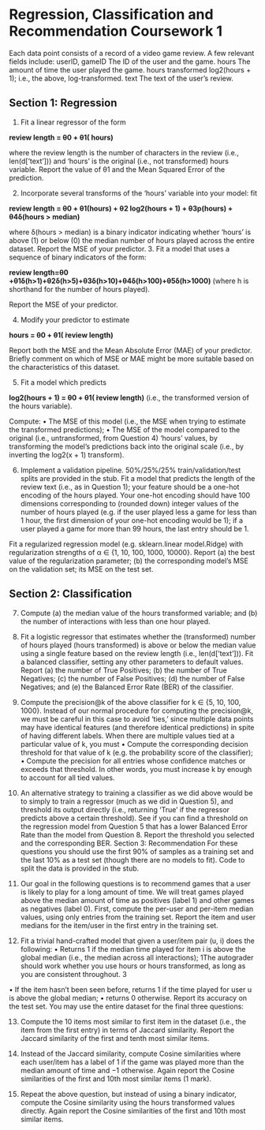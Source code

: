 # Regression, Classification and Recommendation Coursework 1

Each data point consists of a record of a video game review. A few relevant fields include: userID, gameID The ID of the user and the game.
hours The amount of time the user played the game.
hours transformed log2(hours + 1); i.e., the above, log-transformed.
text The text of the user’s review.

## Section 1: Regression
1. Fit a linear regressor of the form

**review length = θ0 + θ1( ̇hours)**

where the review length is the number of characters in the review (i.e., len(d[’text’])) and ‘hours’ is
the original (i.e., not transformed) hours variable.
Report the value of θ1 and the Mean Squared Error of the prediction.

2. Incorporate several transforms of the ‘hours’ variable into your model: fit

**review length = θ0 + θ1(hours) + θ2 log2(hours + 1) + θ3p(hours) + θ4δ(hours > median)**

where δ(hours > median) is a binary indicator indicating whether ‘hours’ is above (1) or below (0) the median number of hours played across the entire dataset.
Report the MSE of your predictor.
3. Fit a model that uses a sequence of binary indicators of the form:

**review length=θ0 +θ1δ(h>1)+θ2δ(h>5)+θ3δ(h>10)+θ4δ(h>100)+θ5δ(h>1000)** 
(where h is shorthand for the number of hours played).

Report the MSE of your predictor.

4. Modify your predictor to estimate

**hours = θ0 + θ1( ̇review length)**

Report both the MSE and the Mean Absolute Error (MAE) of your predictor. Briefly comment on which
of MSE or MAE might be more suitable based on the characteristics of this dataset.

5. Fit a model which predicts

**log2(hours + 1) = θ0 + θ1( ̇review length)** 
(i.e., the transformed version of the hours variable). 

Compute:
• The MSE of this model (i.e., the MSE when trying to estimate the transformed predictions);
• The MSE of the model compared to the original (i.e., untransformed, from Question 4) ‘hours’ values, by transforming the model’s predictions back into the original scale (i.e., by inverting the log2(x + 1) transform).

6. Implement a validation pipeline. 50%/25%/25% train/validation/test splits are provided in the stub. Fit a model that predicts the length of the review text (i.e., as in Question 1); your feature should be a one-hot encoding of the hours played. Your one-hot encoding should have 100 dimensions corresponding to (rounded down) integer values of the number of hours played (e.g. if the user played less a game for less than 1 hour, the first dimension of your one-hot encoding would be 1); if a user played a game for more than 99 hours, the last entry should be 1.

Fit a regularized regression model (e.g. sklearn.linear model.Ridge) with regularization strengths of α ∈ {1, 10, 100, 1000, 10000}.
Report (a) the best value of the regularization parameter; (b) the corresponding model’s MSE on the validation set; its MSE on the test set.

## Section 2: Classification

7. Compute (a) the median value of the hours transformed variable; and (b) the number of interactions with less than one hour played.

8. Fit a logistic regressor that estimates whether the (transformed) number of hours played (hours transformed) is above or below the median value using a single feature based on the review length (i.e., len(d[’text’])). Fit a balanced classifier, setting any other parameters to default values.
Report (a) the number of True Positives; (b) the number of True Negatives; (c) the number of False Positives; (d) the number of False Negatives; and (e) the Balanced Error Rate (BER) of the classifier.

9. Compute the precision@k of the above classifier for k ∈ {5, 10, 100, 1000}. Instead of our normal procedure for computing the precision@k, we must be careful in this case to avoid ‘ties,’ since multiple data points may have identical features (and therefore identical predictions) in spite of having different labels. When there are multiple values tied at a particular value of k, you must
• Compute the corresponding decision threshold for that value of k (e.g. the probability score of the classifier);
• Compute the precision for all entries whose confidence matches or exceeds that threshold. In other words, you must increase k by enough to account for all tied values.

10. An alternative strategy to training a classifier as we did above would be to simply to train a regressor (much as we did in Question 5), and threshold its output directly (i.e., returning ‘True’ if the regressor predicts above a certain threshold). See if you can find a threshold on the regression model from Question 5 that has a lower Balanced Error Rate than the model from Question 8. Report the threshold you selected and the corresponding BER.
Section 3: Recommendation
For these questions you should use the first 90% of samples as a training set and the last 10% as a test set (though there are no models to fit). Code to split the data is provided in the stub.

11. Our goal in the following questions is to recommend games that a user is likely to play for a long amount of time. We will treat games played above the median amount of time as positives (label 1) and other games as negatives (label 0).
First, compute the per-user and per-item median values, using only entries from the training set. Report the item and user medians for the item/user in the first entry in the training set.

12. Fit a trivial hand-crafted model that given a user/item pair (u, i) does the following:
• Returns 1 if the median time played for item i is above the global median (i.e., the median across
all interactions);
1The autograder should work whether you use hours or hours transformed, as long as you are consistent throughout. 3
 
• If the item hasn’t been seen before, returns 1 if the time played for user u is above the global median; • returns 0 otherwise.
Report its accuracy on the test set.
You may use the entire dataset for the final three questions:

13. Compute the 10 items most similar to first item in the dataset (i.e., the item from the first entry) in terms of Jaccard similarity. Report the Jaccard similarity of the first and tenth most similar items.

14. Instead of the Jaccard similarity, compute Cosine similarities where each user/item has a label of 1 if the game was played more than the median amount of time and −1 otherwise. Again report the Cosine similarities of the first and 10th most similar items (1 mark).

15. Repeat the above question, but instead of using a binary indicator, compute the Cosine similarity using the hours transformed values directly. Again report the Cosine similarities of the first and 10th most similar items.
